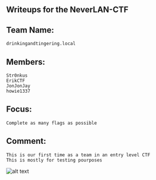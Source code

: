 Writeups for the NeverLAN-CTF
---
Team Name:
---
	drinkingandtingering.local

Members:
---
	Str0nkus
	ErikCTF
	JonJonJay
	howie1337
	
Focus:
---
	Complete as many flags as possible
Comment:
---
	This is our first time as a team in an entry level CTF
	This is mostly for testing pourposes
	
![alt text](https://i.imgur.com/lZcUbvH.jpg)